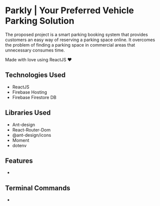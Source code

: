# Parkly | Your Preferred Vehicle Parking Solution

The proposed project is a smart parking booking system that provides customers an easy
way of reserving a parking space online. It overcomes the problem of finding a parking
space in commercial areas that unnecessary consumes time.

Made with love using ReactJS ❤

## Technologies Used

- ReactJS
- Firebase Hosting
- Firebase Firestore DB

## Libraries Used

- Ant-design
- React-Router-Dom
- @ant-design/icons
- Moment
- dotenv

## Features

-

## Terminal Commands

-
